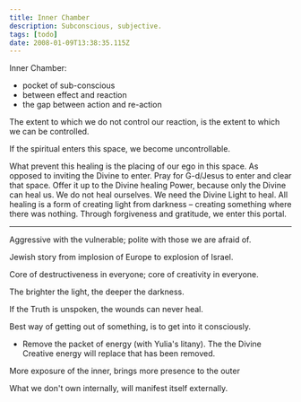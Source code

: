 ```yaml
---
title: Inner Chamber
description: Subconscious, subjective.
tags: [todo]
date: 2008-01-09T13:38:35.115Z
---
```


Inner Chamber:

- pocket of sub-conscious
- between effect and reaction
- the gap between action and re-action

The extent to which we do not control our reaction, is the extent to which we can be controlled.

If the spiritual enters this space, we become uncontrollable.

What prevent this healing is the placing of our ego in this space. As opposed to inviting the Divine to enter. Pray for G-d/Jesus to enter and clear that space. Offer it up to the Divine healing Power, because only the Divine can heal us. We do not heal ourselves. We need the Divine Light to heal. All healing is a form of creating light from darkness &ndash; creating something where there was nothing. Through forgiveness and gratitude, we enter this portal.

---

Aggressive with the vulnerable;
polite with those we are afraid of.

Jewish story from implosion of Europe to explosion of Israel.

Core of destructiveness in everyone;
core of creativity in everyone.

The brighter the light,
the deeper the darkness.

If the Truth is unspoken,
the wounds can never heal.

Best way of getting out of something,
is to get into it consciously.

- Remove the packet of energy (with Yulia's litany). The the Divine Creative energy will replace that has been removed.

More exposure of the inner,
brings more presence to the outer

What we don't own internally,
will manifest itself externally.

